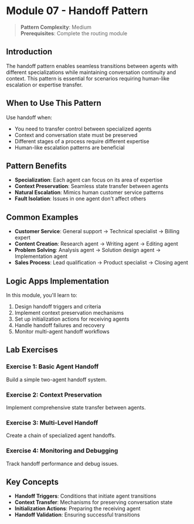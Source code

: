 # Module 07 - Handoff Pattern

> **Pattern Complexity**: Medium  
> **Prerequisites**: Complete the routing module

## Introduction

The handoff pattern enables seamless transitions between agents with different specializations while maintaining conversation continuity and context. This pattern is essential for scenarios requiring human-like escalation or expertise transfer.

## When to Use This Pattern

Use handoff when:
- You need to transfer control between specialized agents
- Context and conversation state must be preserved
- Different stages of a process require different expertise
- Human-like escalation patterns are beneficial

## Pattern Benefits

- **Specialization**: Each agent can focus on its area of expertise
- **Context Preservation**: Seamless state transfer between agents
- **Natural Escalation**: Mimics human customer service patterns
- **Fault Isolation**: Issues in one agent don't affect others

## Common Examples

- **Customer Service**: General support → Technical specialist → Billing expert
- **Content Creation**: Research agent → Writing agent → Editing agent
- **Problem Solving**: Analysis agent → Solution design agent → Implementation agent
- **Sales Process**: Lead qualification → Product specialist → Closing agent

## Logic Apps Implementation

In this module, you'll learn to:
1. Design handoff triggers and criteria
2. Implement context preservation mechanisms
3. Set up initialization actions for receiving agents
4. Handle handoff failures and recovery
5. Monitor multi-agent handoff workflows

## Lab Exercises

### Exercise 1: Basic Agent Handoff
Build a simple two-agent handoff system.

### Exercise 2: Context Preservation
Implement comprehensive state transfer between agents.

### Exercise 3: Multi-Level Handoff
Create a chain of specialized agent handoffs.

### Exercise 4: Monitoring and Debugging
Track handoff performance and debug issues.

## Key Concepts

- **Handoff Triggers**: Conditions that initiate agent transitions
- **Context Transfer**: Mechanisms for preserving conversation state
- **Initialization Actions**: Preparing the receiving agent
- **Handoff Validation**: Ensuring successful transitions
